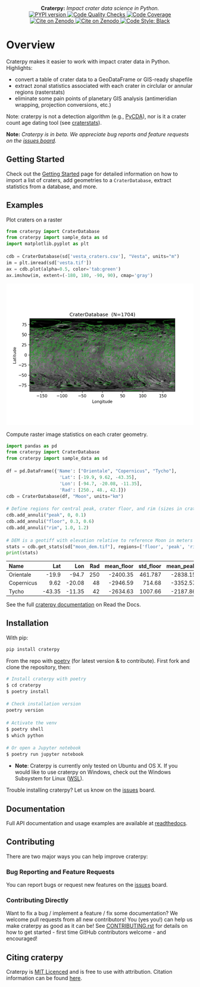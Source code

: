 <div align="center">
  <strong>Craterpy:</strong><em> Impact crater data science in Python.</em>
</div>

<div align="center">
  <!-- PYPI version -->
  <a href="https://badge.fury.io/py/craterpy">
    <img src="https://badge.fury.io/py/craterpy.svg"
      alt="PYPI version" />
  </a>
  <!-- Code quality and testing (CI) -->
  <a href="https://github.com/cjtu/craterpy/actions">
    <img src="https://github.com/cjtu/craterpy/workflows/Code%20Quality%20Checks/badge.svg"
      alt="Code Quality Checks" />
  </a>
  <!-- Test Coverage (codecov) -->
  <a href="https://codecov.io/gh/cjtu/craterpy">
    <img src="https://codecov.io/gh/cjtu/craterpy/branch/trunk/graph/badge.svg?token=9K567x0YUJ"
      alt="Code Coverage" />
  </a>
</div>
<div align="center">
  <!-- Zenodo citation -->
  <a href="https://zenodo.org/badge/latestdoi/88457986">
    <img src="https://zenodo.org/badge/88457986.svg"
      alt="Cite on Zenodo" />
  </a>
  <!-- ReadTheDocs -->
  <a href="http://craterpy.readthedocs.io/en/latest/?badge=latest">
    <img src="http://readthedocs.org/projects/craterpy/badge/?version=latest"
      alt="Cite on Zenodo" />
  </a>
  <!-- Code Style -->
  <a href="https://github.com/psf/black">
    <img src="https://img.shields.io/badge/code%20style-black-000000.svg"
      alt="Code Style: Black" />
      </a>
</div>

# Overview

Craterpy makes it easier to work with impact crater data in Python. Highlights:

- convert a table of crater data to a GeoDataFrame or GIS-ready shapefile
- extract zonal statistics associated with each crater in circlular or annular regions (rasterstats)
- eliminate some pain points of planetary GIS analysis (antimeridian wrapping, projection conversions, etc.)

Note: craterpy is not a detection algorithm (e.g., [PyCDA](https://github.com/AlliedToasters/PyCDA)), nor is it a crater count age dating tool (see [craterstats](https://github.com/ggmichael/craterstats)).

**Note:** *Craterpy is in beta. We appreciate bug reports and feature requests on the [issues board](https://github.com/cjtu/craterpy/issues).*


## Getting Started

Check out the [Getting Started](https://craterpy.readthedocs.io/en/latest/getting_started.html#) page for detailed information on how to import a list of craters, add geometries to a `CraterDatabase`, extract statistics from a database, and more.

## Examples

Plot craters on a raster

```python
from craterpy import CraterDatabase
from craterpy import sample_data as sd
import matplotlib.pyplot as plt

cdb = CraterDatabase(sd['vesta_craters.csv'], "Vesta", units="m")
im = plt.imread(sd['vesta.tif'])
ax = cdb.plot(alpha=0.5, color='tab:green')
ax.imshow(im, extent=(-180, 180, -90, 90), cmap='gray')
```

![Vesta map plot](https://github.com/cjtu/craterpy/raw/trunk/craterpy/data/_images/readme_vesta_cdb.png)


Compute raster image statistics on each crater geometry.

```python
import pandas as pd
from craterpy import CraterDatabase
from craterpy import sample_data as sd

df = pd.DataFrame({'Name': ["Orientale", "Copernicus", "Tycho"],
                    'Lat': [-19.9, 9.62, -43.35],
                    'Lon': [-94.7, -20.08, -11.35],
                    'Rad': [250., 48., 42.]})
cdb = CraterDatabase(df, "Moon", units="km")

# Define regions for central peak, crater floor, and rim (sizes in crater radii)
cdb.add_annuli("peak", 0, 0.1)
cdb.add_annuli("floor", 0.3, 0.6)
cdb.add_annuli("rim", 1.0, 1.2)

# DEM is a geotiff with elevation relative to reference Moon in meters
stats = cdb.get_stats(sd["moon_dem.tif"], regions=['floor', 'peak', 'rim'], stats=['mean', 'std'])
print(stats)
```

<!-- | **Name** | **Lat** | **Lon** | **Rad** | **mean_floor** | **std_floor** | **mean_peak** | **std_peak** | **mean_rim** | **std_rim** |
|---|---|---|---|---|---|---|---|---|---|
| Orientale | -19.90 | -94.70 | 250.0 | -2400.0 | 400.0 | -2800.0 | 100.0 | 400.0 | 1100.0 |
| Compernicus | 9.62 | -20.08 | 48.0 | -3400.0 | 200.0 | -3400.0 | 100.0 | -0.0 | 200.0 |
| Tycho | -43.35 | -11.35 | 42.0 | -3200.0 | 400.0 | -2100.0 | 500.0 | 900.0 | 400.0 | -->
| **Name**       |    **Lat** |    **Lon** |   **Rad** |   **mean_floor** |   **std_floor** |   **mean_peak** |   **std_peak** |   **mean_rim** |   **std_rim** |
|:-----------|-------:|-------:|------:|-------------:|------------:|------------:|-----------:|-----------:|----------:|
| Orientale  | -19.9  | -94.7  |   250 |     -2400.35 |     461.787 |    -2838.15 |    87.9599 |    437.366 |  1103.27  |
| Copernicus |   9.62 | -20.08 |    48 |     -2946.59 |     714.68  |    -3352.57 |   153.847  |   -470.978 |   655.375 |
| Tycho      | -43.35 | -11.35 |    42 |     -2634.63 |    1007.66  |    -2187.86 |  1010.25   |    174.735 |  1046.08  |


See the full [craterpy documentation](https://readthedocs.org/projects/craterpy/) on Read the Docs.


## Installation

With pip:

```bash
pip install craterpy
```

From the repo with [poetry](https://python-poetry.org/docs/) (for latest version & to contribute). First fork and clone the repository, then:

```bash
# Install craterpy with poetry
$ cd craterpy
$ poetry install

# Check installation version
poetry version

# Activate the venv 
$ poetry shell
$ which python

# Or open a Jupyter notebook
$ poetry run jupyter notebook
```
- **Note**: Craterpy is currently only tested on Ubuntu and OS X. If you would like to use craterpy on Windows, check out the Windows Subsystem for Linux ([WSL](https://docs.microsoft.com/en-us/windows/wsl/install)). 

Trouble installing craterpy? Let us know on the [issues](https://github.com/cjtu/craterpy/issues) board.


## Documentation

Full API documentation and usage examples are available at [readthedocs](https://readthedocs.org/projects/craterpy/).

## Contributing

There are two major ways you can help improve craterpy:

### Bug Reporting and Feature Requests

You can report bugs or request new features on the [issues](https://github.com/cjtu/craterpy/issues) board.

### Contributing Directly

Want to fix a bug / implement a feature / fix some documentation? We welcome pull requests from all new contributors! You (yes you!) can help us make craterpy as good as it can be! See [CONTRIBUTING.rst](https://github.com/cjtu/craterpy/blob/trunk/CONTRIBUTING.rst) for details on how to get started - first time GitHub contributors welcome - and encouraged!

## Citing craterpy

Craterpy is [MIT Licenced](https://github.com/cjtu/craterpy/blob/master/LICENSE.txt) and is free to use with attribution. Citation information can be found [here](https://zenodo.org/badge/latestdoi/88457986).
